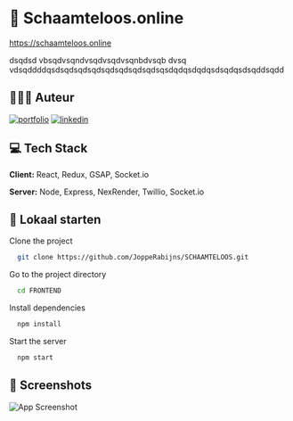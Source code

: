 # 👀 Schaamteloos.online
https://schaamteloos.online

dsqdsd vbsqdvsqndvsqdvsqdvsqnbdvsqb dvsq vdsqddddqsdsqdsqdsqdsqdsqdsqdsqdsqsdqdqsdqdqsdsqdqsdsqddsqdd
## 👨🏼‍💻 Auteur

[![portfolio](https://img.shields.io/badge/my_portfolio-000?style=for-the-badge&logo=ko-fi&logoColor=white)](https://joppe.rabijns.be/)
[![linkedin](https://img.shields.io/badge/linkedin-0A66C2?style=for-the-badge&logo=linkedin&logoColor=white)](https://www.linkedin.com/JoppeRabijns)

## 💻 Tech Stack

**Client:** React, Redux, GSAP, Socket.io

**Server:** Node, Express, NexRender, Twillio, Socket.io


## 🚀 Lokaal starten

Clone the project

```bash
  git clone https://github.com/JoppeRabijns/SCHAAMTELOOS.git
```

Go to the project directory

```bash
  cd FRONTEND
```

Install dependencies

```bash
  npm install
```

Start the server

```bash
  npm start
```


## 📸 Screenshots

![App Screenshot](https://via.placeholder.com/468x300?text=App+Screenshot+Here)

